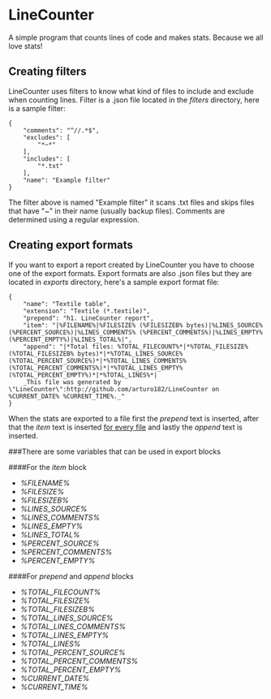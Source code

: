 LineCounter
======

A simple program that counts lines of code and makes stats. Because we all love stats!

Creating filters
---
LineCounter uses filters to know what kind of files to include and exclude when counting lines.
Filter is a .json file located in the *filters* directory, here is a sample filter:

	{
		"comments": "^//.*$",
		"excludes": [
			"*~*"
		],
		"includes": [
			"*.txt"
		],
		"name": "Example filter"
	}

The filter above is named "Example filter" it scans .txt files and skips files that have "~" in their name (usually backup files). Comments are determined using a regular expression.

Creating export formats
---

If you want to export a report created by LineCounter you have to choose one of the export formats. Export formats are also .json files but they are located in *exports* directory, here's a sample export format file:

	{
		"name": "Textile table",
		"extension": "Textile (*.textile)",
		"prepend": "h1. LineCounter report",
		"item": "|%FILENAME%|%FILESIZE% (%FILESIZEB% bytes)|%LINES_SOURCE% (%PERCENT_SOURCE%)|%LINES_COMMENTS% (%PERCENT_COMMENTS%)|%LINES_EMPTY% (%PERCENT_EMPTY%)|%LINES_TOTAL%|",
		"append": "|*Total files: %TOTAL_FILECOUNT%*|*%TOTAL_FILESIZE% (%TOTAL_FILESIZEB% bytes)*|*%TOTAL_LINES_SOURCE% (%TOTAL_PERCENT_SOURCE%)*|*%TOTAL_LINES_COMMENTS% (%TOTAL_PERCENT_COMMENTS%)*|*%TOTAL_LINES_EMPTY% (%TOTAL_PERCENT_EMPTY%)*|*%TOTAL_LINES%*|
		_This file was generated by \"LineCounter\":http://github.com/arturo182/LineCounter on %CURRENT_DATE% %CURRENT_TIME%._"
	}

When the stats are exported to a file first the *prepend* text is inserted, after that the *item* text is inserted <u>for every file</u> and lastly the *append* text is inserted.

###There are some variables that can be used in export blocks

####For the *item* block

* *%FILENAME%*
* *%FILESIZE%*
* *%FILESIZEB%*
* *%LINES_SOURCE%*
* *%LINES_COMMENTS%*
* *%LINES_EMPTY%*
* *%LINES_TOTAL%*
* *%PERCENT_SOURCE%*
* *%PERCENT_COMMENTS%*
* *%PERCENT_EMPTY%*

####For *prepend* and *append* blocks

* *%TOTAL_FILECOUNT%*
* *%TOTAL_FILESIZE%*
* *%TOTAL_FILESIZEB%*
* *%TOTAL_LINES_SOURCE%*
* *%TOTAL_LINES_COMMENTS%*
* *%TOTAL_LINES_EMPTY%*
* *%TOTAL_LINES%*
* *%TOTAL_PERCENT_SOURCE%*
* *%TOTAL_PERCENT_COMMENTS%*
* *%TOTAL_PERCENT_EMPTY%*
* *%CURRENT_DATE%*
* *%CURRENT_TIME%*